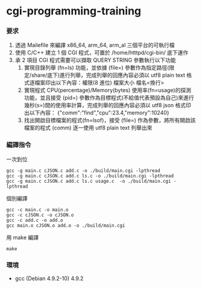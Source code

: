 # cgi-programming-training

### 要求

1. 透過 Mailefile 來編譯 x86_64, arm_64, arm_al 三個平台的可執行檔
2. 使用 C/C++ 建立 1 個 CGI 程式，可置於 /home/htttpd/cgi-bin/ 底下運作
3. 承 2 項目 CGI 程式需要可以擷取 QUERY STRING 參數執行以下功能
   1. 實現目錄列舉 (fn=ls) 功能，並依據 (file=) 參數作為指定路徑(限定/share/底下)進行列舉，完成列舉的回應內容必須以 utf8 plain text 格式逐檔案印出以下內容：權限(8 進位) 檔案大小 檔名<換行>
   2. 實現程式 CPU(percentage)/Memory(bytes) 使用率(fn=usage)的探測功能，並且接受 (pid=) 參數作為目標程式(不給值代表預設為自己)來進行幾秒(s=)間的使用率計算，完成列舉的回應內容必須以 utf8 json 格式印出以下內容： {"comm":"find","cpu":23.4,"memory":10240}
   3. 找出開啟目標檔案的程式(fn=lsof)，接受 (file=) 作為參數，將所有開啟該檔案的程式 (comm) 逐一使用 utf8 plain text 列舉出來

### 編譯指令

一次到位

```console
gcc -g main.c cJSON.c add.c -o ./build/main.cgi -lpthread
gcc -g main.c cJSON.c add.c ls.c -o ./build/main.cgi -lpthread
gcc -g main.c cJSON.c add.c ls.c usage.c  -o ./build/main.cgi -lpthread
```

個別編譯

```console
gcc -c main.c -o main.o
gcc -c cJSON.c -o cJSON.o
gcc -c add.c -o add.o
gcc main.o cJSON.o add.o -o ./build/main.cgi
```

用 make 編譯

```console
make
```

### 環境

- gcc (Debian 4.9.2-10) 4.9.2

